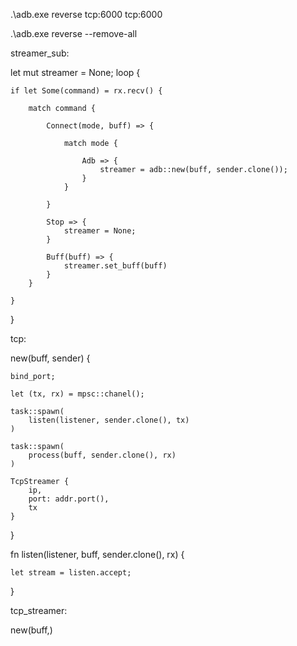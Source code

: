 .\adb.exe reverse tcp:6000 tcp:6000

.\adb.exe reverse --remove-all


streamer_sub:

let mut streamer = None;
loop {

    if let Some(command) = rx.recv() {

        match command {

            Connect(mode, buff) => {

                match mode {

                    Adb => {
                        streamer = adb::new(buff, sender.clone());
                    }
                }

            }

            Stop => {
                streamer = None;
            }

            Buff(buff) => {
                streamer.set_buff(buff)
            }
        }
        
    }

}


tcp:

new(buff, sender) {

    bind_port;

    let (tx, rx) = mpsc::chanel();

    task::spawn(
        listen(listener, sender.clone(), tx)
    )

    task::spawn(
        process(buff, sender.clone(), rx)
    )

    TcpStreamer {
        ip,
        port: addr.port(),
        tx
    }

}


fn listen(listener, buff, sender.clone(), rx) {

    let stream = listen.accept;


}


tcp_streamer:

new(buff,)